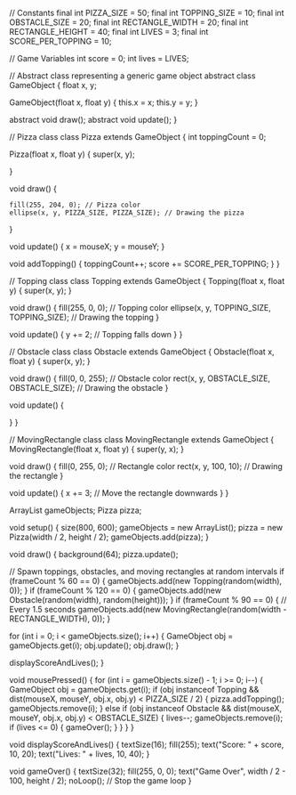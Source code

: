 // Constants
final int PIZZA_SIZE = 50;
final int TOPPING_SIZE = 10;
final int OBSTACLE_SIZE = 20;
final int RECTANGLE_WIDTH = 20;
final int RECTANGLE_HEIGHT = 40;
final int LIVES = 3;
final int SCORE_PER_TOPPING = 10;

// Game Variables
int score = 0;
int lives = LIVES;

// Abstract class representing a generic game object
abstract class GameObject {
  float x, y;

  GameObject(float x, float y) {
    this.x = x;
    this.y = y;
  }

  abstract void draw();
  abstract void update();
}

// Pizza class
class Pizza extends GameObject {
  int toppingCount = 0;
  
  Pizza(float x, float y) {
    super(x, y);
    
  }

  void draw() {
    
    fill(255, 204, 0); // Pizza color
    ellipse(x, y, PIZZA_SIZE, PIZZA_SIZE); // Drawing the pizza
  }

  void update() {
    x = mouseX;
    y = mouseY;
  }

  void addTopping() {
    toppingCount++;
    score += SCORE_PER_TOPPING;
  }
}

// Topping class
class Topping extends GameObject {
  Topping(float x, float y) {
    super(x, y);
  }

  void draw() {
    fill(255, 0, 0); // Topping color
    ellipse(x, y, TOPPING_SIZE, TOPPING_SIZE); // Drawing the topping
  }

  void update() {
    y += 2; // Topping falls down
  }
}

// Obstacle class
class Obstacle extends GameObject {
  Obstacle(float x, float y) {
    super(x, y);
  }

  void draw() {
    fill(0, 0, 255); // Obstacle color
    rect(x, y, OBSTACLE_SIZE, OBSTACLE_SIZE); // Drawing the obstacle
  }

  void update() {
    
  }
}

// MovingRectangle class
class MovingRectangle extends GameObject {
  MovingRectangle(float x, float y) {
    super(y, x);
  }

  void draw() {
    fill(0, 255, 0); // Rectangle color
    rect(x, y, 100, 10); // Drawing the rectangle
  }

  void update() {
    x += 3; // Move the rectangle downwards
  }
}

ArrayList<GameObject> gameObjects;
Pizza pizza;

void setup() {
  size(800, 600);
  gameObjects = new ArrayList<GameObject>();
  pizza = new Pizza(width / 2, height / 2);
  gameObjects.add(pizza);
}

void draw() {
  background(64);
  pizza.update();

  // Spawn toppings, obstacles, and moving rectangles at random intervals
  if (frameCount % 60 == 0) {
    gameObjects.add(new Topping(random(width), 0));
  }
  if (frameCount % 120 == 0) {
    gameObjects.add(new Obstacle(random(width), random(height)));
  }
  if (frameCount % 90 == 0) { // Every 1.5 seconds
    gameObjects.add(new MovingRectangle(random(width - RECTANGLE_WIDTH), 0));
  }

  for (int i = 0; i < gameObjects.size(); i++) {
    GameObject obj = gameObjects.get(i);
    obj.update();
    obj.draw();
  }

  displayScoreAndLives();
}

void mousePressed() {
  for (int i = gameObjects.size() - 1; i >= 0; i--) {
    GameObject obj = gameObjects.get(i);
    if (obj instanceof Topping && dist(mouseX, mouseY, obj.x, obj.y) < PIZZA_SIZE / 2) {
      pizza.addTopping();
      gameObjects.remove(i);
    } else if (obj instanceof Obstacle && dist(mouseX, mouseY, obj.x, obj.y) < OBSTACLE_SIZE) {
      lives--;
      gameObjects.remove(i);
      if (lives <= 0) {
        gameOver();
      }
    }
  }
}

void displayScoreAndLives() {
  textSize(16);
  fill(255);
  text("Score: " + score, 10, 20);
  text("Lives: " + lives, 10, 40);
}

void gameOver() {
    textSize(32);
    fill(255, 0, 0);
    text("Game Over", width / 2 - 100, height / 2);
    noLoop(); // Stop the game loop
  }
